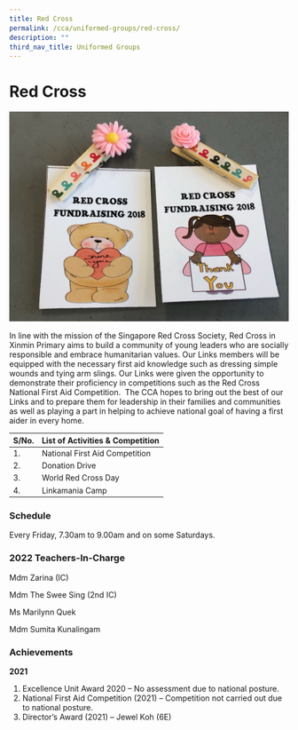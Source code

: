 ```yaml
---
title: Red Cross
permalink: /cca/uniformed-groups/red-cross/
description: ""
third_nav_title: Uniformed Groups
---
```

# **Red Cross**
![](/images/Fund-Raising.jpeg)

In line with the mission of the Singapore Red Cross Society, Red Cross in Xinmin Primary aims to build a community of young leaders who are socially responsible and embrace humanitarian values. Our Links members will be equipped with the necessary first aid knowledge such as dressing simple wounds and tying arm slings. Our Links were given the opportunity to demonstrate their proficiency in competitions such as the Red Cross National First Aid Competition.&nbsp; The CCA hopes to bring out the best of our Links and to prepare them for leadership in their families and communities as well as playing a part in helping to achieve national goal of having a first aider in every home.

| S/No. 	| List of Activities & Competition 	|
|---	|---	|
| 1. 	| National First Aid Competition 	|
| 2. 	| Donation Drive 	|
| 3. 	| World Red Cross Day 	|
| 4. 	| Linkamania Camp 	|

### Schedule    
Every Friday, 7.30am to 9.00am and on some Saturdays.

### 2022 Teachers-In-Charge

Mdm Zarina (IC)

Mdm The Swee Sing (2nd IC)

Ms Marilynn Quek

Mdm Sumita Kunalingam

### Achievements

**2021**

1. Excellence Unit Award 2020 – No assessment due to national posture.
2. National First Aid Competition (2021) – Competition not carried out due to national posture.
3. Director’s Award (2021) – Jewel Koh (6E)